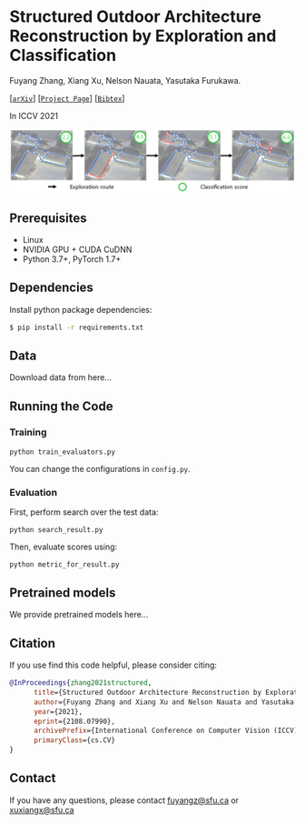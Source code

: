# Structured Outdoor Architecture Reconstruction by Exploration and Classification

Fuyang Zhang, Xiang Xu, Nelson Nauata, Yasutaka Furukawa.


[[`arXiv`](https://arxiv.org/abs/2108.07990)]
[[`Project Page`](xxx)]
[[`Bibtex`](#Citing)]

In ICCV 2021

[<img src="images/teaser.png" width="2000">](https://arxiv.org/abs/2108.07990)

## Prerequisites
- Linux
- NVIDIA GPU + CUDA CuDNN
- Python 3.7+, PyTorch 1.7+

## Dependencies

Install python package dependencies:

```bash
$ pip install -r requirements.txt
```


## Data 
Download data from here...

## Running the Code

### Training
```
python train_evaluators.py
```

You can change the configurations in `config.py`.

### Evaluation
First, perform search over the test data:

```
python search_result.py
```

Then, evaluate scores using:
```
python metric_for_result.py
```

## Pretrained models
We provide pretrained models here...


## <a name="Citing"></a>Citation
If you use find this code helpful, please consider citing:
```BibTeX
@InProceedings{zhang2021structured,
      title={Structured Outdoor Architecture Reconstruction by Exploration and Classification}, 
      author={Fuyang Zhang and Xiang Xu and Nelson Nauata and Yasutaka Furukawa},
      year={2021},
      eprint={2108.07990},
      archivePrefix={International Conference on Computer Vision (ICCV)},
      primaryClass={cs.CV}
}
```
## Contact
If you have any questions, please contact fuyangz@sfu.ca or xuxiangx@sfu.ca

